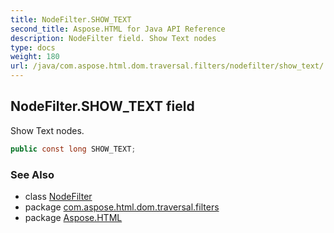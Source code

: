 ```yaml
---
title: NodeFilter.SHOW_TEXT
second_title: Aspose.HTML for Java API Reference
description: NodeFilter field. Show Text nodes
type: docs
weight: 180
url: /java/com.aspose.html.dom.traversal.filters/nodefilter/show_text/
---
```

## NodeFilter.SHOW_TEXT field

Show Text nodes.

```java
public const long SHOW_TEXT;
```

### See Also

* class [NodeFilter](../)
* package [com.aspose.html.dom.traversal.filters](../../nodefilter/)
* package [Aspose.HTML](../../../)
